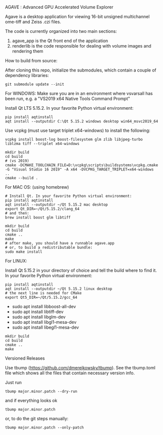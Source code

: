AGAVE : Advanced GPU Accelerated Volume Explorer

Agave is a desktop application for viewing 16-bit unsigned multichannel ome-tiff and Zeiss .czi files.

The code is currently organized into two main sections:

1. agave_app is the Qt front end of the application
2. renderlib is the code responsible for dealing with volume images and rendering them

How to build from source:

After cloning this repo, initialize the submodules, which contain a couple of dependency libraries:

```
git submodule update --init
```

For WINDOWS:
Make sure you are in an environment where vsvarsall has been run, e.g. a "VS2019 x64 Native Tools Command Prompt"

Install Qt LTS 5.15.2.
In your favorite Python virtual environment:

```
pip install aqtinstall
aqt install --outputdir C:\Qt 5.15.2 windows desktop win64_msvc2019_64
```

Use vcpkg (must use target triplet x64-windows) to install the following:
```
vcpkg install boost-log boost-filesystem glm zlib libjpeg-turbo liblzma tiff --triplet x64-windows
```

```
mkdir build
cd build
# (vs 2019)
cmake -DCMAKE_TOOLCHAIN_FILE=D:\vcpkg\scripts\buildsystems\vcpkg.cmake -G "Visual Studio 16 2019" -A x64 -DVCPKG_TARGET_TRIPLET=x64-windows ..
cmake --build .
```

For MAC OS: (using homebrew)

```
# Install Qt. In your favorite Python virtual environment:
pip install aqtinstall
aqt install --outputdir ~/Qt 5.15.2 mac desktop
export Qt_DIR=~/Qt/5.15.2/clang_64
# and then:
brew install boost glm libtiff

mkdir build
cd build
cmake ..
make
# after make, you should have a runnable agave.app
# or, to build a redistributable bundle:
sudo make install
```

For LINUX:

Install Qt 5.15.2 in your directory of choice and tell the build where to find it.
In your favorite Python virtual environment:

```
pip install aqtinstall
aqt install --outputdir ~/Qt 5.15.2 linux desktop
# the next line is needed for CMake
export Qt5_DIR=~/Qt/5.15.2/gcc_64
```

- sudo apt install libboost-all-dev
- sudo apt install libtiff-dev
- sudo apt install libglm-dev
- sudo apt install libgl1-mesa-dev
- sudo apt install libegl1-mesa-dev

```
mkdir build
cd build
cmake ..
make
```

Versioned Releases

Use tbump (https://github.com/dmerejkowsky/tbump).  See the tbump.toml file which shows all the files that contain necessary version info.

Just run 
```
tbump major.minor.patch --dry-run
```
and if everything looks ok
```
tbump major.minor.patch
```
or, to do the git steps manually:
```
tbump major.minor.patch --only-patch
```
